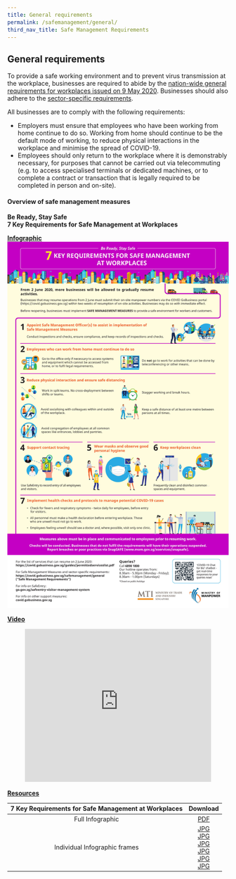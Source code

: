 ```yaml
---
title: General requirements
permalink: /safemanagement/general/
third_nav_title: Safe Management Requirements
---
```

## General requirements

To provide a safe working environment and to prevent virus transmission at the workplace, businesses are required to abide by the <a href="https://www.mom.gov.sg/covid-19/requirements-for-safe-management-measures" target="_blank">nation-wide general requirements for workplaces issued on 9 May 2020</a>. Businesses should also adhere to the [sector-specific requirements](/safemanagement/sector/).

All businesses are to comply with the following requirements:

- Employers must ensure that employees who have been working from home continue to do so. Working from home should continue to be the default mode of working, to reduce physical interactions in the workplace and minimise the spread of COVID-19.
- Employees should only return to the workplace where it is demonstrably necessary, for purposes that cannot be carried out via telecommuting (e.g. to access specialised terminals or dedicated machines, or to complete a contract or transaction that is legally required to be completed in person and on-site).

#### Overview of safe management measures

**Be Ready, Stay Safe** <br>
**7 Key Requirements for Safe Management at Workplaces**

**<ins>Infographic</ins>**
![Safe Management Practices!](/images/covid/infog.jpg "7 Key Requirements for Safe Management at Workplaces")

**<ins>Video</ins>**
<figure class="video_container">
  <iframe width="100%" height="348" src="https://www.youtube.com/embed/lzCc0TOA7F4" frameborder="0" allowfullscreen="true"> </iframe>
</figure>

**<ins>Resources</ins>**

|         7 Key Requirements for Safe Management at Workplaces          |                                                                                                                                                                           Download                                                                                                                                                                            |
| :------------------------------: | :-------------------------------------------------------------------------------------------------------------------------------------------------------------------------------------------------------------------------------------------------------------------------------------------------------------------------------------------------------: |
|         Full Infographic         |                                                                                                               <a href="/images/Resumption_of_Biz_Activities_-_Safe_Management_Measures_Infographic_Revised_FA.pdf" target="_blank">PDF</a>                                                                                                                |
| Individual Infographic frames | <a href="/images/img-01.jpg" target="_blank">JPG</a> <br>  <a href="/images/img-02.jpg" target="_blank">JPG</a>  <br>  <a href="/images/img-03.jpg" target="_blank">JPG</a> <br> <a href="/images/img-04.jpg" target="_blank">JPG</a> <br> <a href="/images/img-05.jpg" target="_blank">JPG</a> <br> <a href="/images/img-06.jpg" target="_blank">JPG</a> |
